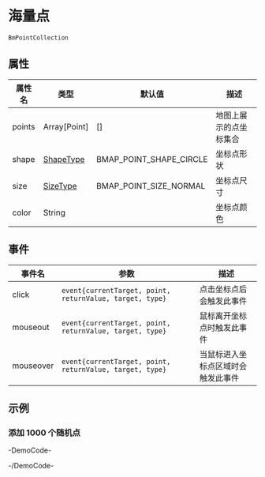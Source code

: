 # 海量点

`BmPointCollection`

## 属性

|属性名|类型|默认值|描述|
|------|-----|-----|----|
|points|Array[Point]|[]|地图上展示的点坐标集合|
|shape|[ShapeType](http://lbsyun.baidu.com/cms/jsapi/class/jsapi_reference.html#a3b22)|BMAP_POINT_SHAPE_CIRCLE|坐标点形状|
|size|[SizeType](http://lbsyun.baidu.com/cms/jsapi/class/jsapi_reference.html#a3b23)|BMAP_POINT_SIZE_NORMAL|坐标点尺寸|
|color|String||坐标点颜色|

## 事件

|事件名|参数|描述|
|------|----|----|
|click|`event{currentTarget, point, returnValue, target, type}`|点击坐标点后会触发此事件|
|mouseout|`event{currentTarget, point, returnValue, target, type}`|鼠标离开坐标点时触发此事件|
|mouseover|`event{currentTarget, point, returnValue, target, type}`|当鼠标进入坐标点区域时会触发此事件|

## 示例

### 添加 1000 个随机点

-DemoCode-
<template>
  <div>
    <baidu-map class="map" @init="addPoints" :center="{ lng: 105.000, lat: 38.000 }" :zoom="4">
      <bm-point-collection :points="points" shape="BMAP_POINT_SHAPE_STAR" color="red" size="BMAP_POINT_SIZE_SMALL" @click="clickHandler"></bm-point-collection>
    </baidu-map>
  </div>
</template>

<script setup>
import { ref } from 'vue';

const points = ref([]);

const clickHandler = (e) => {
  alert(`单击点的坐标为：${e.point.lng}，${e.point.lat}`);
};

const addPoints = () => {
  const pointAll = [];
  for (var i = 0; i < 1000; i++) {
    const position = { lng: Math.random() * 40 + 85, lat: Math.random() * 30 + 21 };
    pointAll.push(position);
  }
  points.value = pointAll;
};
</script>
-/DemoCode-